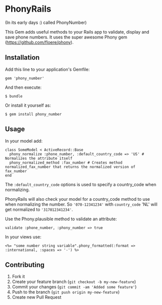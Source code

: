 # PhonyRails

(In its early days :) called PhonyNumber)

This Gem adds useful methods to your Rails app to validate, display and save phone numbers.
It uses the super awesome Phony gem (https://github.com/floere/phony).

## Installation

Add this line to your application's Gemfile:

    gem 'phony_number'

And then execute:

    $ bundle

Or install it yourself as:

    $ gem install phony_number

## Usage

In your model add:

    class SomeModel < ActiveRecord::Base
      phony_normalize :phone_number, :default_country_code => 'US' # Normalizes the attribute itself
      phony_normalized_method :fax_number # Creates method normalized_fax_number that returns the normalized version of fax_number
    end

The `:default_country_code` options is used to specify a country_code when normalizing.

PhonyRails will also check your model for a country_code method to use when normalizing the number. So `'070-12341234'` with `country_code` 'NL' will get normalized to `'317012341234'`.

Use the Phony.plausible method to validate an attribute:

    validate :phone_number, :phony_number => true

In your views use:

    <%= "some number string variable".phony_formatted(:format => :international, :spaces => '-') %>

## Contributing

1. Fork it
2. Create your feature branch (`git checkout -b my-new-feature`)
3. Commit your changes (`git commit -am 'Added some feature'`)
4. Push to the branch (`git push origin my-new-feature`)
5. Create new Pull Request
